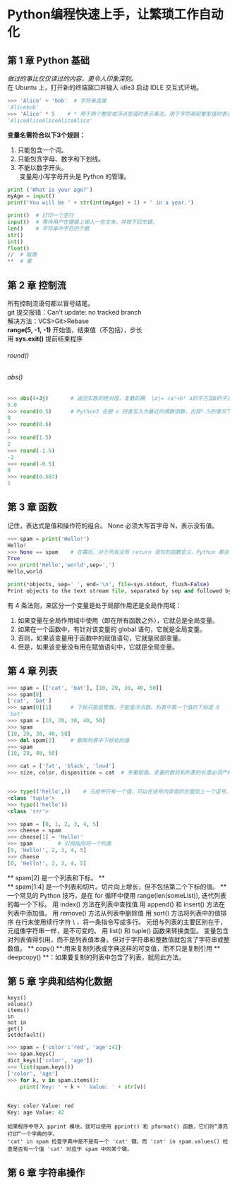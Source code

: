 # Python编程快速上手，让繁琐工作自动化
## 第 1 章 Python 基础

*做过的事比仅仅读过的内容，更令人印象深刻。*   
在 Ubuntu 上，打开新的终端窗口并输入 idle3 启动 IDLE 交互式环境。
```python
>>> 'Alice' + 'bob'  # 字符串连接
'Alicebob'
>>> 'Alice' * 5    # * 用于两个整型或浮点型值时表示乘法，用于字符串和整型值时表示“字符串复制”
'AliceAliceAliceAliceAlice'
```
**变量名需符合以下3个规则：**
1. 只能包含一个词。
2. 只能包含字母、数字和下划线。
3. 不能以数字开头。  
  变量用小写字母开头是 Python 的管理。
```python
print ('What is your age?')
myAge = input()
print('You will be ' + str(int(myAge) + 1) + ' in a year.')

print()  # 打印一个空行
input()  # 等待用户在键盘上输入一些文本，并按下回车键。
len()    # 字符串中字符的个数
str()
int()
float()
//  # 取商
**  # 幂

```

## 第 2 章 控制流
所有控制流语句都以冒号结尾。  
git 提交报错：Can't update: no tracked branch  
解决方法：VCS>Git>Rebase    
**range(5, -1, -1)** 开始值，结束值（不包括），步长  
用 **sys.exit()** 提前结束程序    
###### round()
###### abs()    
```python
>>> abs(4+3j)       # 返回实数的绝对值，复数的模  |z|= √a²+b² a的平方加b的平方的平方根。
5.0
>>> round(0.5)      # Python3 会把 x 四舍五入为最近的偶数倍数，出现*.5的情况下，用的不是四舍五入，是运算更靠近偶数的整数。
0
>>> round(0.6)
1
>>> round(1.5)
2
>>> round(-1.5)
-2
>>> round(-0.5)
0
>>> round(0.567)
1
```
## 第 3 章 函数
记住，表达式是值和操作符的组合。
None 必须大写首字母 N，表示没有值。
```python
>>> spam = print('Hello!')
Hello!
>>> None == spam    # 在幕后，对于所有没有 return 语句的函数定义，Python 都会在末尾加上 return None
True
>>> print('Hello','world',sep=',')
Hello,world

print(*objects, sep=' ', end='\n', file=sys.stdout, flush=False)
Print objects to the text stream file, separated by sep and followed by end. sep, end and file, if present, must be given as keyword arguments.
```
  有 4 条法则，来区分一个变量是处于局部作用还是全局作用域：
1. 如果变量在全局作用域中使用（即在所有函数之外），它就总是全局变量。
2. 如果在一个函数中，有针对该变量的 global 语句，它就是全局变量。
3. 否则，如果该变量用于函数中的赋值语句，它就是局部变量。
4. 但是，如果该变量没有用在赋值语句中，它就是全局变量。

## 第 4 章 列表
```python
>>> spam = [['cat', 'bat'], [10, 20, 30, 40, 50]]
>>> spam[0]
['cat', 'bat']
>>> spam[0][1]      # 下标只能是整数，不能是浮点数。列表中第一个值的下标是 0
'bat'
>>> spam = [10, 20, 30, 40, 50]
>>> spam
[10, 20, 30, 40, 50]
>>> del spam[2]     # 删除列表中下标处的值
>>> spam
[10, 20, 40, 50]

>>> cat = ['fat', 'black', 'loud']
>>> size, color, disposition = cat  # 多重赋值。变量的数目和列表的长度必须严格相等。


>>> type(('hello',))    # 元组中只有一个值，可以在括号内该值的后面加上一个逗号。
<class 'tuple'>
>>> type(('hello'))
<class 'str'>

>>> spam = [0, 1, 2, 3, 4, 5]
>>> cheese = spam
>>> cheese[1] = 'Hello!'
>>> spam        # 引用指向同一个列表
[0, 'Hello!', 2, 3, 4, 5]
>>> cheese
[0, 'Hello!', 2, 3, 4, 5]
```
** spam[2] 是一个列表和下标。 **    
** spam[1:4] 是一个列表和切片。切片向上增长，但不包括第二个下标的值。 **    
    一个常见的 Python 技巧，是在 for 循环中使用 range(len(someList)), 迭代列表的每一个下标。
    用 index() 方法在列表中查找值
    用 append() 和 insert() 方法在列表中添加值。
    用 remove() 方法从列表中删除值
    用 sort() 方法将列表中的值排序
    在行末使用续行字符 \ ，将一条指令写成多行。
    元组与列表的主要区别在于，元组像字符串一样，是不可变的。
    用 list() 和 tuple() 函数来转换类型。
    变量包含对列表值得引用，而不是列表值本身。但对于字符串和整数值就包含了字符串或整数值。
    ** copy() **:用来复制列表或字典这样的可变值，而不只是复制引用
    ** deepcopy() **：如果要复制的列表中包含了列表，就用此方法。
 
## 第 5 章 字典和结构化数据
    keys()
    values()
    items()
    in
    not in
    get()
    setdefault()
    
```python
>>> spam = {'color':'red', 'age':42}
>>> spam.keys()
dict_keys(['color', 'age'])
>>> list(spam.keys())
['color', 'age']
>>> for k, v in spam.items():
	print('Key: ' + k + ' Value: ' + str(v))

	
Key: color Value: red
Key: age Value: 42
```
    如果程序中导入 pprint 模块，就可以使用 pprint() 和 pformat() 函数，它们将“漂亮打印”一个字典的字。
    'cat' in spam 检查字典中是不是有一个 'cat' 键，而 'cat' in spam.values() 检查是否有一个值 'cat' 对应于 spam 中的某个键。
    
## 第 6 章 字符串操作
